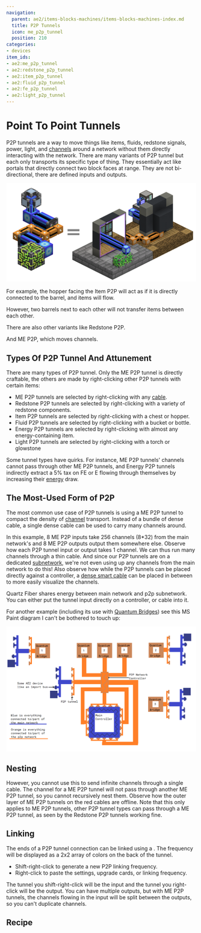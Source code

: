 ```yaml
---
navigation:
  parent: ae2/items-blocks-machines/items-blocks-machines-index.md
  title: P2P Tunnels
  icon: me_p2p_tunnel
  position: 210
categories:
- devices
item_ids:
- ae2:me_p2p_tunnel
- ae2:redstone_p2p_tunnel
- ae2:item_p2p_tunnel
- ae2:fluid_p2p_tunnel
- ae2:fe_p2p_tunnel
- ae2:light_p2p_tunnel
---
```


# Point To Point Tunnels

<GameScene zoom="6" background="transparent">
  <ImportStructure src="../assets/assemblies/p2p_tunnels.snbt" />
  <IsometricCamera yaw="195" pitch="30" />
</GameScene>

P2P tunnels are a way to move things like items, fluids, redstone signals, power, light, and [channels](../ae2-mechanics/channels.md)
around a network without them directly interacting with the network. There are many variants of P2P tunnel but each
only transports its specific type of thing. They essentially act like portals that directly connect
two block faces at range. They are not bi-directional, there are defined inputs and outputs.

![Portal](../assets/assemblies/p2p_portal.png)

For example, the hopper facing the Item P2P will act as if it is directly connected to the barrel, and items will flow.

<GameScene zoom="4" background="transparent">
  <ImportStructure src="../assets/assemblies/p2p_hopper_barrel.snbt" />
  <IsometricCamera yaw="195" pitch="30" />
</GameScene>

However, two barrels next to each other will not transfer items between each other.

<GameScene zoom="4" background="transparent">
  <ImportStructure src="../assets/assemblies/p2p_barrel_barrel.snbt" />
  <IsometricCamera yaw="195" pitch="30" />
</GameScene>

There are also other variants like Redstone P2P.

<GameScene zoom="4" background="transparent">
  <ImportStructure src="../assets/assemblies/p2p_redstone.snbt" />
  <IsometricCamera yaw="195" pitch="30" />
</GameScene>

And ME P2P, which moves channels.

<GameScene zoom="4" background="transparent">
  <ImportStructure src="../assets/assemblies/p2p_channels.snbt" />
  <IsometricCamera yaw="195" pitch="30" />
</GameScene>

## Types Of P2P Tunnel And Attunement

<GameScene zoom="6" background="transparent">
  <ImportStructure src="../assets/assemblies/p2p_tunnels.snbt" />
  <IsometricCamera yaw="180" pitch="90" />
</GameScene>

There are many types of P2P tunnel. Only the ME P2P tunnel is directly craftable, the others are made by right-clicking other
P2P tunnels with certain items:
- ME P2P tunnels are selected by right-clicking with any [cable](../items-blocks-machines/cables.md).
- Redstone P2P tunnels are selected by right-clicking with a variety of redstone components.
- Item P2P tunnels are selected by right-clicking with a chest or hopper.
- Fluid P2P tunnels are selected by right-clicking with a bucket or bottle.
- Energy P2P tunnels are selected by right-clicking with almost any energy-containing item.
- Light P2P tunnels are selected by right-clicking with a torch or glowstone

Some tunnel types have quirks. For instance, ME P2P tunnels' channels cannot pass through other ME P2P tunnels, and
Energy P2P tunnels indirectly extract a 5% tax on FE or E flowing through themselves by increasing their
[energy](../ae2-mechanics/energy.md) draw.

## The Most-Used Form of P2P

The most common use case of P2P tunnels is using a ME P2P tunnel to compact the density of [channel](../ae2-mechanics/channels.md) transport.
Instead of a bundle of dense cable, a single dense cable can be used to carry many channels around.

In this example, 8 ME P2P inputs take 256 channels (8*32) from the main network's <ItemLink id="controller" /> and 8 ME P2P outputs 
output them somewhere else. Observe how each P2P tunnel input or output takes 1 channel. We can thus run many channels 
through a thin cable. And since our P2P tunnels are on a dedicated [subnetwork](../ae2-mechanics/subnetworks.md), we're not
even using up any channels from the main network to do this! Also observe how while the P2P tunnels can be placed directly
against a controller, a [dense smart cable](../items-blocks-machines/cables.md#smart-cable) can be placed in between to more easily visualize the channels.

<GameScene zoom="4" interactive={true}>
  <ImportStructure src="../assets/assemblies/p2p_compact_channels.snbt" />

  <BoxAnnotation color="#dddddd" min="1.3 1.3 6.3" max="2 2.7 6.7">
        Quartz Fiber shares energy between main network and p2p subnetwork.
  </BoxAnnotation>

  <BoxAnnotation color="#dddddd" min="4.1 0 5.7" max="5 2.3 6.4">
        You can either put the tunnel input directly on a controller, or cable into it.
  </BoxAnnotation>

  <IsometricCamera yaw="225" pitch="30" />
</GameScene>

For another example (including its use with [Quantum Bridges](quantum_bridge.md)) see this MS Paint diagram I can't be bothered
to touch up:

![P2P and quantum bridges](../assets/diagrams/p2p_quantum_network.png)

## Nesting

However, you cannot use this to send infinite channels through a single cable. The channel for a ME P2P tunnel will not
pass through another ME P2P tunnel, so you cannot recursively nest them. Observe how the outer layer of ME P2P tunnels
on the red cables are offline. Note that this only applies to ME P2P tunnels, other P2P tunnel types can pass through a ME P2P tunnel,
as seen by the Redstone P2P tunnels working fine.

<GameScene zoom="4" background="transparent">
  <ImportStructure src="../assets/assemblies/p2p_nesting.snbt" />
  <IsometricCamera yaw="225" pitch="30" />
</GameScene>

## Linking

<GameScene zoom="6" background="transparent">
  <ImportStructure src="../assets/assemblies/p2p_linking_frequency.snbt" />
  <IsometricCamera yaw="195" pitch="30" />
</GameScene>

The ends of a P2P tunnel connection can be linked using a <ItemLink id="memory_card" />. The frequency will be displayed
as a 2x2 array of colors on the back of the tunnel.
- Shift-right-click to generate a new P2P linking frequency.
- Right-click to paste the settings, upgrade cards, or linking frequency.

The tunnel you shift-right-click will be the input and the tunnel you right-click will be the output. You can have multiple outputs,
but with ME P2P tunnels, the channels flowing in the input will be split between the outputs, so you can't duplicate channels.

## Recipe

<RecipeFor id="me_p2p_tunnel" />